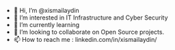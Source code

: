 - 👋 Hi, I’m @xismailaydin
- 👀 I’m interested in IT Infrastructure and Cyber Security
- 🌱 I’m currently learning 
- 💞️ I’m looking to collaborate on Open Source projects.
- 📫 How to reach me : linkedin.com/in/xismailaydin/

<!---
xismailaydin/xismailaydin is a ✨ special ✨ repository because its `README.md` (this file) appears on your GitHub profile.
You can click the Preview link to take a look at your changes.
--->
